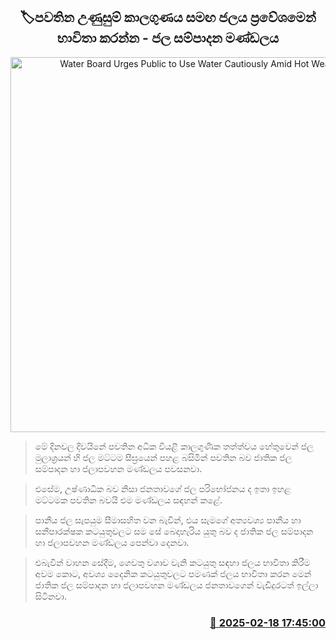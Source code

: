 <p align='center'><b><h2 align='center' title='Water Board Urges Public to Use Water Cautiously Amid Hot Weather'>🏷පවතින උණුසුම් කාලගුණය සමඟ ජලය ප්‍රවේශමෙන් භාවිතා කරන්න - ජල සම්පාදන මණ්ඩලය</h2></b></p>
<p align='center'><img src='https://helakuru.sgp1.cdn.digitaloceanspaces.com/esana/images/lib/water-cut-new-archived.jpg' width='600' alt='Water Board Urges Public to Use Water Cautiously Amid Hot Weather'></p>

> මේ දිනවල දිවයිනේ පවතින අධික වියළි කාලගුණික තත්ත්වය හේතුවෙන් ජල මුලාශ්‍රයන් හි ජල මට්ටම සීඝ්‍රයෙන් පහළ බසිමින් පවතින බව ජාතික ජල සම්පාදන හා ජලාපවහන මණ්ඩලය පවසනවා.

> එසේම, උෂ්ණාධික බව නිසා ජනතාවගේ ජල පරිභෝජනය ද ඉතා ඉහළ මට්ටමක පවතින බවයි එම මණ්ඩලය සඳහන් කළේ.

> පානීය ජල සැපයුම සීමාසහිත වන බැවින්, එය සැමගේ අත්‍යවශ්‍ය පානීය හා සනීපාරක්ෂක කටයුතුවලට සම සේ බෙදාහැරිය යුතු බව ද ජාතික ජල සම්පාදන හා ජලාපවහන මණ්ඩලය පෙන්වා දෙනවා.

> එබැවින් වාහන සේදීම, ගෙවතු වගාව වැනි කටයුතු සඳහා ජලය භාවිතා කිරීම අවම කොට, අවශ්‍ය දෛනික කටයුතුවලට පමණක් ජලය භාවිතා කරන මෙන් ජාතික ජල සම්පාදන හා ජලාපවහන මණ්ඩලය ජනතාවගෙන් වැඩිදුරටත් ඉල්ලා සිටිනවා.



<h3 align='right'><a href='https://www.helakuru.lk/esana/p/107593/'>📅 2025-02-18 17:45:00</a></h3>
